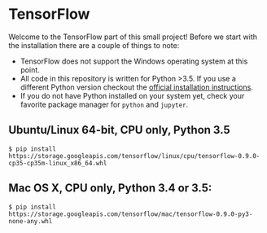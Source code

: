 # TensorFlow

Welcome to the TensorFlow part of this small project! Before we start with the installation there are a couple of things to note:

  * TensorFlow does not support the Windows operating system at this point.
  * All code in this repository is written for Python >3.5. If you use a different Python version checkout the [official installation instructions](https://www.tensorflow.org/versions/r0.9/get_started/os_setup.html#pip_installation).
  * If you do not have Python installed on your system yet, check your favorite package manager for `python` and `jupyter`.

## Ubuntu/Linux 64-bit, CPU only, Python 3.5

    $ pip install https://storage.googleapis.com/tensorflow/linux/cpu/tensorflow-0.9.0-cp35-cp35m-linux_x86_64.whl


## Mac OS X, CPU only, Python 3.4 or 3.5:

    $ pip install https://storage.googleapis.com/tensorflow/mac/tensorflow-0.9.0-py3-none-any.whl
